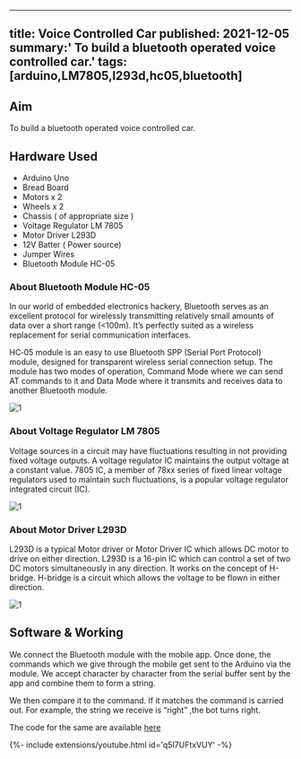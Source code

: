 <!-- ---
title: Voice Controlled Car
tags: [arduino,LM7805,l293d,hc05,bluetooth]
layout: article
mode: normal
type: article
sharing: true
author: Yug Ajmera
show_author_profile: true
show_title: true
full_width: false
header: true
cover: /assets/images/blog/thumbnails/Voice Controlled Car.png
--- -->
---
title: Voice Controlled Car
published: 2021-12-05
summary:' To build a bluetooth operated voice controlled car.'
tags: [arduino,LM7805,l293d,hc05,bluetooth]
---
## Aim
To build a bluetooth operated voice controlled car.

<!--more-->

## Hardware Used
- Arduino Uno
- Bread Board
- Motors x 2
- Wheels x 2
- Chassis ( of appropriate size )
- Voltage Regulator LM 7805
- Motor Driver L293D
- 12V Batter ( Power source)
- Jumper Wires
- Bluetooth Module HC-05

### About Bluetooth Module HC-05
In our world of embedded electronics hackery, Bluetooth serves as an excellent protocol for wirelessly transmitting relatively small amounts of data over a short range (<100m). It’s perfectly suited as a wireless replacement for serial communication interfaces.

HC‐05 module is an easy to use Bluetooth SPP (Serial Port Protocol) module, designed for transparent wireless serial connection setup. The module has two modes of operation, Command Mode where we can send AT commands to it and Data Mode where it transmits and receives data to another Bluetooth module.

<Image
  src='/static/images/blog/Voice-Controlled-Car/1.png'
  alt='1'
  width='auto'
  height='auto'
/>

### About Voltage Regulator LM 7805
Voltage sources in a circuit may have fluctuations resulting in not providing fixed voltage outputs. A voltage regulator IC maintains the output voltage at a constant value. 7805 IC, a member of 78xx series of fixed linear voltage regulators used to maintain such fluctuations, is a popular voltage regulator integrated circuit (IC).

<Image
  src='/static/images/blog/Voice-Controlled-Car/2.png'
  alt='1'
  width='auto'
  height='auto'
/>

### About Motor Driver L293D
L293D is a typical Motor driver or Motor Driver IC which allows DC motor to drive on either direction. L293D is a 16-pin IC which can control a set of two DC motors simultaneously in any direction. It works on the concept of H-bridge. H-bridge is a circuit which allows the voltage to be flown in either direction.

<Image
  src='/static/images/blog/Voice-Controlled-Car/3.png'
  alt='1'
  width='auto'
  height='auto'
/>

## Software & Working 
We connect the Bluetooth module with the mobile app. Once done, the commands which we give through the mobile get sent to the Arduino via the module. We accept character by character from the serial buffer sent by the app and combine them to form a string.

We then compare it to the command. If it matches the command is carried out. For example, the string we receive is “right” ,the bot turns right.

The code for the same are available [here]( http://yainnoware.blogspot.in/p/voice-controlled-car.html)

<div>{%- include extensions/youtube.html id='q5I7UFtxVUY' -%}</div>
